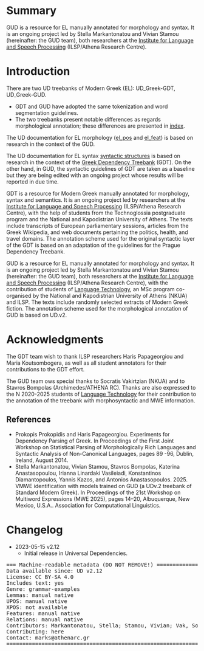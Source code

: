 # Summary

GUD is a resource for EL manually annotated for morphology and syntax. It is an ongoing project led by Stella Markantonatou and Vivian Stamou (hereinafter: the GUD team), both researchers at the [Institute for Language and Speech Processing](http://www.ilsp.gr/) (ILSP/Athena Research Centre).

# Introduction

There are two  UD treebanks of Modern Greek (EL): UD_Greek-GDT, UD_Greek-GUD.
  * GDT and GUD have adopted the same tokenization and word segmentation guidelines.
  * The two treebanks present notable differences as regards morphological annotation; these differences are presented in [index]().

The  UD documentation for EL morphology ([el_pos](https://github.com/UniversalDependencies/docs/tree/pages-source/_el/pos) and [el_feat](https://github.com/UniversalDependencies/docs/tree/pages-source/_el/feat)) is based on research in the context of the GUD.

The  UD documentation for EL syntax  [syntactic structures](../overview/syntax.html) is based on research in the context of the [Greek Dependency Treebank](http://gdt.ilsp.gr/) (GDT). On the other hand, in GUD, the syntactic guidelines of GDT are taken as a baseline but they are being edited with an ongoing project whose results will be reported in due time.

GDT is a resource for Modern Greek manually annotated for morphology, syntax and semantics. It is an ongoing project led by researchers at the [Institute for Language and Speech Processing](http://www.ilsp.gr/) (ILSP/Athena Research Centre), with the help of students from the Technoglossia postgraduate program and the National and Kapodistrian University of Athens. The texts include transcripts of European parliamentary sessions, articles from the Greek Wikipedia, and web documents pertaining the politics, health, and travel domains. The annotation scheme used for the original syntactic layer of the GDT is based on an adaptation of the guidelines for the Prague Dependency Treebank.

GUD is a resource for EL manually annotated for morphology and syntax. It is an ongoing project led by Stella Markantonatou and Vivian Stamou (hereinafter: the GUD team), both researchers at the [Institute for Language and Speech Processing](http://www.ilsp.gr/) (ILSP/Athena Research Centre), with the contribution of students of [Language Technology](https://www.di.uoa.gr/en/studies/graduate/lg), an MSc program co-organised by the National and Kapodistrian University of Athens (NKUA) and ILSP. The texts include randomly selected extracts of Modern Greek fiction.  The annotation scheme used for the morphological annotation of GUD is based on UD.v2.


# Acknowledgments

The GDT team wish to thank ILSP researchers Haris Papageorgiou and Maria Koutsombogera, as well as all student annotators for their contributions to the GDT effort.

The GUD team ows special thanks to Socratis Vakirtzian (NKUA) and to Stavros Bompolas (Archimedes/ATHENA RC). Thanks are also expressed to the N 2020-2025 students of [Language Technology](https://www.di.uoa.gr/en/studies/graduate/lg) for their contribution to the annotation of the treebank with morphosyntactic and MWE information.  
## References

* Prokopis Prokopidis and Haris Papageorgiou. Experiments for Dependency Parsing of Greek. In Proceedings of the First Joint Workshop on Statistical Parsing of Morphologically Rich Languages and Syntactic Analysis of Non-Canonical Languages, pages 89 -96, Dublin, Ireland, August 2014.
* Stella Markantonatou, Vivian Stamou, Stavros Bompolas, Katerina Anastasopoulou, Irianna Linardaki Vasileiadi, Konstantinos Diamantopoulos, Yannis Kazos, and Antonios Anastasopoulos. 2025. VMWE identification with models trained on GUD (a UDv.2 treebank of Standard Modern Greek). In Proceedings of the 21st Workshop on Multiword Expressions (MWE 2025), pages 14–20, Albuquerque, New Mexico, U.S.A.. Association for Computational Linguistics.

# Changelog

* 2023-05-15 v2.12
  * Initial release in Universal Dependencies.


<pre>
=== Machine-readable metadata (DO NOT REMOVE!) ================================
Data available since: UD v2.12
License: CC BY-SA 4.0
Includes text: yes
Genre: grammar-examples
Lemmas: manual native
UPOS: manual native
XPOS: not available
Features: manual native
Relations: manual native
Contributors: Markantonatou, Stella; Stamou, Vivian; Vak, Socrates
Contributing: here
Contact: marks@athenarc.gr
===============================================================================
</pre>
